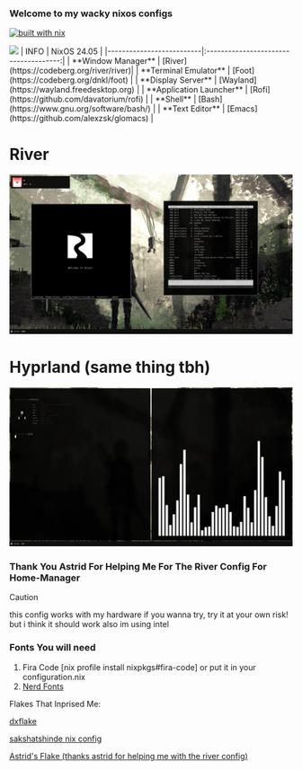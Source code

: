 ### Welcome to my wacky nixos configs
[![built with nix](https://builtwithnix.org/badge.svg)](https://builtwithnix.org)

  <img src="https://img.shields.io/github/languages/top/alexpkgs/glflake?style=for-the-badge"/>
|         INFO                  |             NixOS 24.05               |
|--------------------------|:-------------------------------------:|
| **Window Manager**  |   [River](https://codeberg.org/river/river)|
| **Terminal Emulator**    |   [Foot](https://codeberg.org/dnkl/foot) |
| **Display Server**       |   [Wayland](https://wayland.freedesktop.org)     |
| **Application Launcher** |   [Rofi](https://github.com/davatorium/rofi)  |
| **Shell**                |   [Bash](https://www.gnu.org/software/bash/)   |
| **Text Editor**          |   [Emacs](https://github.com/alexzsk/glomacs)         |



# River
<img src=./ss/image.png>


# Hyprland (same thing tbh)
<img src=./ss/20240901_23h23m22s_grim.png>


### Thank You Astrid For Helping Me For The River Config For Home-Manager

> [!CAUTION]
> this config works with my hardware if you wanna try, try it at your own risk! but i think it should work also im using intel

### Fonts You will need
1. Fira Code [nix profile install nixpkgs#fira-code] or put it in your configuration.nix
2. [Nerd Fonts](https://www.nerdfonts.com/#home)

Flakes That Inprised Me: 

[dxflake](https://github.com/dxcently/dxflake/tree/main)

[sakshatshinde nix config](https://github.com/sakshatshinde/nix-config)

[Astrid's Flake (thanks astrid for helping me with the river config)](https://github.com/eepy-goddess/astrid-flake/tree/main)
